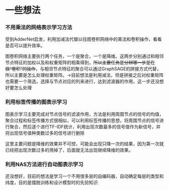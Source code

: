 # 一些想法

### 不用乘法的网络表示学习方法

受到AdderNet启发，利用加减法代替以往图卷积网络中的乘法和卷积操作，看看是否可以提升效率。

图卷积网络主要执行两个任务，一个是聚合，一个是降维。这两步分别通过和相邻节点特征的加权以及和权重矩阵的相乘得到，~~所以主要任务是分辨哪一步是在做“卷积”的操作~~，与相邻节点特征的聚合可以通过GraphSAGE的拼接方式代替，所以主要是怎么处理权重矩阵。->目前想法是利用减法，但是拼接之后对权重矩阵也需要一个筛选，选择与节点对应的列来进行，达到滤波器的作用，这一步还没想好要怎么处理

### 利用标签传播的图表示学习

图表示学习主要完成对节点信号的滤波作用，方法是利用周围节点的信号的均值，聚合过程和标签传播方式很相似，可以利用标签传播的思想，将周围节点的信号进行聚合，然后逐个进行TF-IDF统计，利用出现次数最多的信号值作为新信号，并将出现信号值种类数过多的信号进行删除

这里主要问题是降维的效果并不可控，可能会出现只降一次的结果，因为第一次就已经把出现次数过多的筛掉了，后面就无法出现继续降维的效果。

### 利用NAS方法进行自动图表示学习

还没想好，目前的想法是学习一个不用很多层的自编码器，自动确定每层的类型和纬度，目的是摆脱训练和设计模型时的先验知识